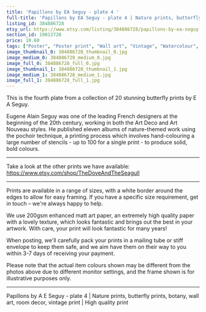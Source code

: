 ```yaml
---
title: 'Papillons by EA Seguy - plate 4 '
full-title: 'Papillons by EA Seguy - plate 4 | Nature prints, butterfly prints, botany, wall art, room decor, vintage print | High quality print'
listing_id: 384886728
etsy_url: https://www.etsy.com/listing/384886728/papillons-by-ea-seguy-plate-4-nature?utm_source=site&utm_medium=api&utm_campaign=api
section_id: 19013728
price: 10.60
tags: ["Poster", "Poster print", "Wall art", "Vintage", "Watercolour", "Nature", "Botanical art", "Wildlife", "Nature print", "Butterfly print", "Butterfly art", "Butterfly poster", "High quality print"]
image_thumbnail_0: 384886728_thumbnail_0.jpg
image_medium_0: 384886728_medium_0.jpg
image_full_0: 384886728_full_0.jpg
image_thumbnail_1: 384886728_thumbnail_1.jpg
image_medium_1: 384886728_medium_1.jpg
image_full_1: 384886728_full_1.jpg
---
```

This is the fourth plate from a collection of 20 stunning butterfly prints by E A Seguy.

Eugene Alain Seguy was one of the leading French designers at the beginning of the 20th century, working in both the Art Deco and Art Nouveau styles. He published eleven albums of nature-themed work using the pochoir technique, a printing process which involves hand-colouring a large number of stencils - up to 100 for a single print -  to produce solid, bold colours.

---

Take a look at the other prints we have available: https://www.etsy.com/shop/TheDoveAndTheSeagull

---

Prints are available in a range of sizes, with a white border around the edges to allow for easy framing. If you have a specific size requirement, get in touch – we&#39;re always happy to help.

We use 200gsm enhanced matt art paper, an extremely high quality paper with a lovely texture, which looks fantastic and brings out the best in your artwork. With care, your print will look fantastic for many years!

When posting, we&#39;ll carefully pack your prints in a mailing tube or stiff envelope to keep them safe, and we aim have them on their way to you within 3-7 days of receiving your payment.

Please note that the actual item colours shown may be different from the photos above due to different monitor settings, and the frame shown is for illustrative purposes only.

---

Papillons by A E Seguy - plate 4 | Nature prints, butterfly prints, botany, wall art, room decor, vintage print | High quality print
